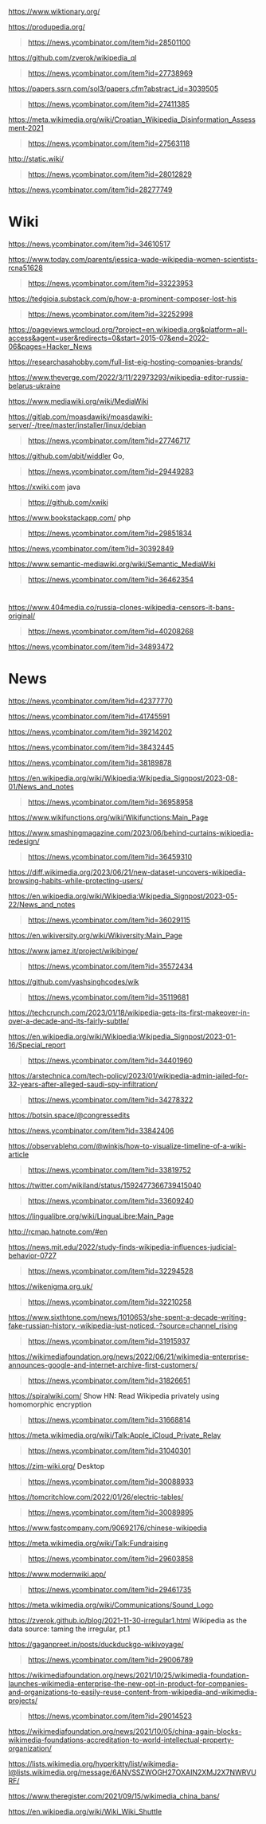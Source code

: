 https://www.wiktionary.org/

https://produpedia.org/
> https://news.ycombinator.com/item?id=28501100

https://github.com/zverok/wikipedia_ql
> https://news.ycombinator.com/item?id=27738969

https://papers.ssrn.com/sol3/papers.cfm?abstract_id=3039505
> https://news.ycombinator.com/item?id=27411385

https://meta.wikimedia.org/wiki/Croatian_Wikipedia_Disinformation_Assessment-2021
> https://news.ycombinator.com/item?id=27563118

http://static.wiki/
> https://news.ycombinator.com/item?id=28012829

https://news.ycombinator.com/item?id=28277749

# Wiki
https://news.ycombinator.com/item?id=34610517

https://www.today.com/parents/jessica-wade-wikipedia-women-scientists-rcna51628
> https://news.ycombinator.com/item?id=33223953

https://tedgioia.substack.com/p/how-a-prominent-composer-lost-his
> https://news.ycombinator.com/item?id=32252998

https://pageviews.wmcloud.org/?project=en.wikipedia.org&platform=all-access&agent=user&redirects=0&start=2015-07&end=2022-06&pages=Hacker_News

https://researchasahobby.com/full-list-eig-hosting-companies-brands/

https://www.theverge.com/2022/3/11/22973293/wikipedia-editor-russia-belarus-ukraine

https://www.mediawiki.org/wiki/MediaWiki

https://gitlab.com/moasdawiki/moasdawiki-server/-/tree/master/installer/linux/debian
> https://news.ycombinator.com/item?id=27746717

https://github.com/qbit/widdler Go, 
> https://news.ycombinator.com/item?id=29449283

https://xwiki.com java
> https://github.com/xwiki

https://www.bookstackapp.com/ php
> https://news.ycombinator.com/item?id=29851834

https://news.ycombinator.com/item?id=30392849

https://www.semantic-mediawiki.org/wiki/Semantic_MediaWiki
> https://news.ycombinator.com/item?id=36462354

#
https://www.404media.co/russia-clones-wikipedia-censors-it-bans-original/
> https://news.ycombinator.com/item?id=40208268

https://news.ycombinator.com/item?id=34893472

# News
https://news.ycombinator.com/item?id=42377770

https://news.ycombinator.com/item?id=41745591

https://news.ycombinator.com/item?id=39214202

https://news.ycombinator.com/item?id=38432445

https://news.ycombinator.com/item?id=38189878

https://en.wikipedia.org/wiki/Wikipedia:Wikipedia_Signpost/2023-08-01/News_and_notes
> https://news.ycombinator.com/item?id=36958958

https://www.wikifunctions.org/wiki/Wikifunctions:Main_Page

https://www.smashingmagazine.com/2023/06/behind-curtains-wikipedia-redesign/
> https://news.ycombinator.com/item?id=36459310

https://diff.wikimedia.org/2023/06/21/new-dataset-uncovers-wikipedia-browsing-habits-while-protecting-users/

https://en.wikipedia.org/wiki/Wikipedia:Wikipedia_Signpost/2023-05-22/News_and_notes
> https://news.ycombinator.com/item?id=36029115

https://en.wikiversity.org/wiki/Wikiversity:Main_Page

https://www.jamez.it/project/wikibinge/
> https://news.ycombinator.com/item?id=35572434

https://github.com/yashsinghcodes/wik
> https://news.ycombinator.com/item?id=35119681

https://techcrunch.com/2023/01/18/wikipedia-gets-its-first-makeover-in-over-a-decade-and-its-fairly-subtle/

https://en.wikipedia.org/wiki/Wikipedia:Wikipedia_Signpost/2023-01-16/Special_report
> https://news.ycombinator.com/item?id=34401960

https://arstechnica.com/tech-policy/2023/01/wikipedia-admin-jailed-for-32-years-after-alleged-saudi-spy-infiltration/
> https://news.ycombinator.com/item?id=34278322

https://botsin.space/@congressedits

https://news.ycombinator.com/item?id=33842406

https://observablehq.com/@winkjs/how-to-visualize-timeline-of-a-wiki-article
> https://news.ycombinator.com/item?id=33819752

https://twitter.com/wikiland/status/1592477366739415040
> https://news.ycombinator.com/item?id=33609240

https://lingualibre.org/wiki/LinguaLibre:Main_Page

http://rcmap.hatnote.com/#en

https://news.mit.edu/2022/study-finds-wikipedia-influences-judicial-behavior-0727
> https://news.ycombinator.com/item?id=32294528

https://wikenigma.org.uk/
> https://news.ycombinator.com/item?id=32210258

https://www.sixthtone.com/news/1010653/she-spent-a-decade-writing-fake-russian-history.-wikipedia-just-noticed.-?source=channel_rising
> https://news.ycombinator.com/item?id=31915937

https://wikimediafoundation.org/news/2022/06/21/wikimedia-enterprise-announces-google-and-internet-archive-first-customers/
> https://news.ycombinator.com/item?id=31826651

https://spiralwiki.com/ Show HN: Read Wikipedia privately using homomorphic encryption
> https://news.ycombinator.com/item?id=31668814

https://meta.wikimedia.org/wiki/Talk:Apple_iCloud_Private_Relay
> https://news.ycombinator.com/item?id=31040301

https://zim-wiki.org/ Desktop
> https://news.ycombinator.com/item?id=30088933

https://tomcritchlow.com/2022/01/26/electric-tables/
> https://news.ycombinator.com/item?id=30089895

https://www.fastcompany.com/90692176/chinese-wikipedia

https://meta.wikimedia.org/wiki/Talk:Fundraising
> https://news.ycombinator.com/item?id=29603858

https://www.modernwiki.app/
> https://news.ycombinator.com/item?id=29461735

https://meta.wikimedia.org/wiki/Communications/Sound_Logo

https://zverok.github.io/blog/2021-11-30-irregular1.html Wikipedia as the data source: taming the irregular, pt.1

https://gaganpreet.in/posts/duckduckgo-wikivoyage/
> https://news.ycombinator.com/item?id=29006789

https://wikimediafoundation.org/news/2021/10/25/wikimedia-foundation-launches-wikimedia-enterprise-the-new-opt-in-product-for-companies-and-organizations-to-easily-reuse-content-from-wikipedia-and-wikimedia-projects/
> https://news.ycombinator.com/item?id=29014523

https://wikimediafoundation.org/news/2021/10/05/china-again-blocks-wikimedia-foundations-accreditation-to-world-intellectual-property-organization/

https://lists.wikimedia.org/hyperkitty/list/wikimedia-l@lists.wikimedia.org/message/6ANVSSZWOGH27OXAIN2XMJ2X7NWRVURF/

https://www.theregister.com/2021/09/15/wikimedia_china_bans/

https://en.wikipedia.org/wiki/Wiki_Wiki_Shuttle